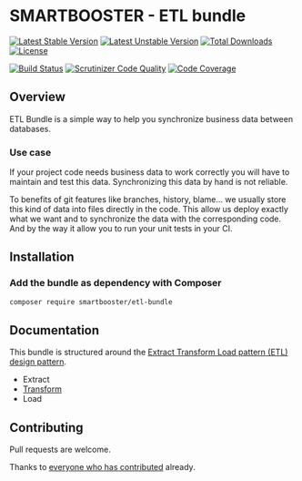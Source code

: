 # SMARTBOOSTER - ETL bundle

[![Latest Stable Version](https://poser.pugx.org/smartbooster/etl-bundle/v/stable)](https://packagist.org/packages/smartbooster/etl-bundle)
[![Latest Unstable Version](https://poser.pugx.org/smartbooster/etl-bundle/v/unstable)](https://packagist.org/packages/smartbooster/etl-bundle)
[![Total Downloads](https://poser.pugx.org/smartbooster/etl-bundle/downloads)](https://packagist.org/packages/smartbooster/etl-bundle)
[![License](https://poser.pugx.org/smartbooster/etl-bundle/license)](https://packagist.org/packages/smartbooster/etl-bundle)

[![Build Status](https://api.travis-ci.org/smartbooster/etl-bundle.png?branch=master)](https://travis-ci.org/smartbooster/etl-bundle)
[![Scrutinizer Code Quality](https://scrutinizer-ci.com/g/smartbooster/etl-bundle/badges/quality-score.png?b=master)](https://scrutinizer-ci.com/g/smartbooster/etl-bundle/?branch=master)
[![Code Coverage](https://scrutinizer-ci.com/g/smartbooster/etl-bundle/badges/coverage.png?b=master)](https://scrutinizer-ci.com/g/smartbooster/etl-bundle/?branch=master)

## Overview

ETL Bundle is a simple way to help you synchronize business data between databases.

### Use case

If your project code needs business data to work correctly you will have to maintain and test this data.
Synchronizing this data by hand is not reliable.

To benefits of git features like branches, history, blame... we usually store this kind of data into files directly in the code.
This allow us deploy exactly what we want and to synchronize the data with the corresponding code. And by the way it allow you to run your unit tests in your CI.

## Installation

### Add the bundle as dependency with Composer

``` bash
composer require smartbooster/etl-bundle
```

## Documentation

This bundle is structured around the [Extract Transform Load pattern (ETL) design pattern](https://en.wikipedia.org/wiki/Extract,_transform,_load).

- Extract
- [Transform](docs/transform.md)
- Load

## Contributing

Pull requests are welcome. 

Thanks to [everyone who has contributed](https://github.com/smartbooster/etl-bundle/contributors) already.
